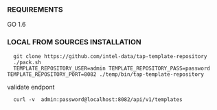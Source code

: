 ### REQUIREMENTS

GO 1.6

### LOCAL FROM SOURCES INSTALLATION

```
  git clone https://github.com/intel-data/tap-template-repository    
  ./pack.sh    
  TEMPLATE_REPOSITORY_USER=admin TEMPLATE_REPOSITORY_PASS=password TEMPLATE_REPOSITORY_PORT=8082 ./temp/bin/tap-template-repository
```

validate endpont


```
  curl -v  admin:password@localhost:8082/api/v1/templates
```